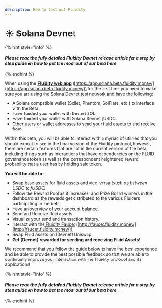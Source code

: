 ```yaml
---
description: How to test out Fluidity
---
```


# ☀ Solana Devnet

{% hint style="info" %}
#### _Please read the fully detailed **Fluidity Devnet release** article for a step by step guide on how to get the most out of our beta_ [_here_](https://blog.fluidity.money/fluidity-solana-devnet-beta-is-live-751918993eb0)__
{% endhint %}

When using the [**Fluidity web app**](https://app.solana.beta.fluidity.money/) ([https://app.solana.beta.fluidity.money/](https://app.solana.beta.fluidity.money/)) for the first time you need to make sure you are using the Solana Devnet test network and have the following:

* A Solana compatible wallet (Sollet, Phantom, SolFlare, etc.) to interface with the Beta.
* Have funded your wallet with Devnet SOL.
* Have funded your wallet with Solana Devnet ƒUSDC.
* Other users or wallet addresses to send your fluid assets to and receive from.

Within this beta, you will be able to interact with a myriad of utilities that you should expect to see in the final version of the Fluidity protocol, however, there are certain features that are not in the current version of the beta, including things such as interactions that have dependencies on the FLUID governance token as well as the correspondent heightened reward probability that a user has by holding said token.



**You will be able to:**

* Swap base assets for fluid assets and vice-versa _(such as between USDC to ƒUSDC)._
* Follow the Reward Pool as it increases, and Prize Board winners in the dashboard as the rewards get distributed to the various Fluiders participating in the beta.
* Have an overview of your account balance.
* Send and Receive fluid assets.
* Visualize your send and transaction history.
* Interact with the[ Fluidity Faucet](http://faucet.fluidity.money/) ([http://faucet.fluidity.money/](http://faucet.fluidity.money/))
* Swap Fluid assets on (Devnet) Uniswap.
* **Get (Devnet) rewarded for sending and receiving Fluid Assets!**

We recommend that you follow the guide below to have the best experience and be able to provide the best possible feedback so that we are able to continually improve your interaction with the Fluidity protocol and its applications!

{% hint style="info" %}
#### _Please read the fully detailed **Fluidity Devnet release** article for a step by step guide on how to get the most out of our beta_ [_here_](https://blog.fluidity.money/fluidity-solana-devnet-beta-is-live-751918993eb0)__
{% endhint %}

